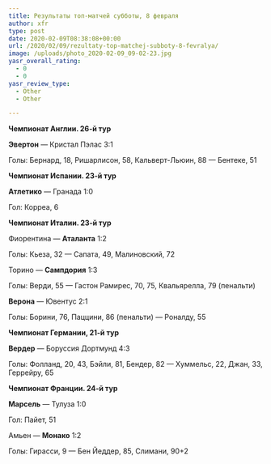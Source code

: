 ```yaml
---
title: Результаты топ-матчей субботы, 8 февраля
author: xfr
type: post
date: 2020-02-09T08:38:08+00:00
url: /2020/02/09/rezultaty-top-matchej-subboty-8-fevralya/
image: /uploads/photo_2020-02-09_09-02-23.jpg
yasr_overall_rating:
  - 0
  - 0
yasr_review_type:
  - Other
  - Other

---
```

**Чемпионат Англии. 26-й тур**

**Эвертон** &#8212; Кристал Пэлас 3:1
  
Голы: Бернард, 18, Ришарлисон, 58, Кальверт-Льюин, 88 &#8212; Бентеке, 51

**Чемпионат Испании. 23-й тур**

**Атлетико** &#8212; Гранада 1:0
  
Гол: Корреа, 6

**Чемпионат Италии. 23-й тур**

Фиорентина &#8212; **Аталанта** 1:2
  
Голы: Кьеза, 32 &#8212; Сапата, 49, Малиновский, 72

Торино &#8212; **Сампдория** 1:3
  
Голы: Верди, 55 &#8212; Гастон Рамирес, 70, 75, Квальярелла, 79 (пенальти)

**Верона** &#8212; Ювентус 2:1
  
Голы: Борини, 76, Паццини, 86 (пенальти) &#8212; Роналду, 55

**Чемпионат Германии, 21-й тур**

**Вердер** &#8212; Боруссия Дортмунд 4:3
  
Голы: Фолланд, 20, 43, Бэйли, 81, Бендер, 82 &#8212; Хуммельс, 22, Джан, 33, Геррейру, 65

**Чемпионат Франции. 24-й тур**

**Марсель** &#8212; Тулуза 1:0
  
Гол: Пайет, 51

Амьен &#8212; **Монако** 1:2
  
Голы: Гирасси, 9 &#8212; Бен Йеддер, 85, Слимани, 90+2